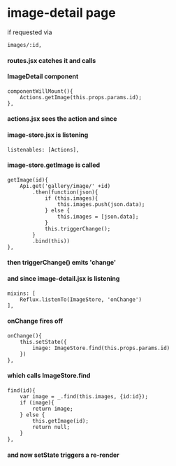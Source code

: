 # image-detail page

if requested via

    images/:id,

#### routes.jsx catches it and calls

#### ImageDetail component

    componentWillMount(){
        Actions.getImage(this.props.params.id);
    },

#### actions.jsx sees the action and since

#### image-store.jsx is listening

    listenables: [Actions],

#### image-store.getImage is called

    getImage(id){
        Api.get('gallery/image/' +id)
            .then(function(json){
                if (this.images){
                    this.images.push(json.data);
                } else {
                    this.images = [json.data];
                }
                this.triggerChange();
            }
            .bind(this))
    },

#### then triggerChange() emits 'change'

#### and since image-detail.jsx is listening

    mixins: [
        Reflux.listenTo(ImageStore, 'onChange')
    ],

#### onChange fires off

    onChange(){
        this.setState({
            image: ImageStore.find(this.props.params.id)
        })
    },

#### which calls ImageStore.find

    find(id){
        var image = _.find(this.images, {id:id});
        if (image){
            return image;
        } else {
            this.getImage(id);
            return null;
        }
    },

#### and now setState triggers a re-render